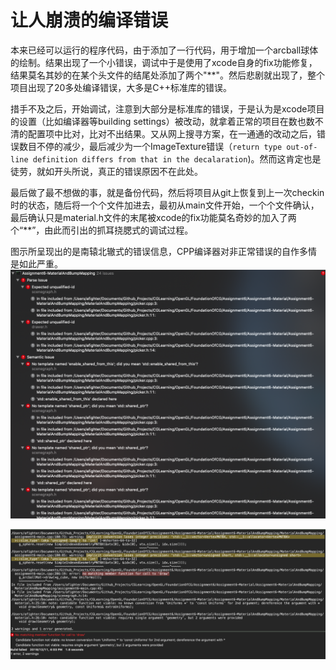 # 让人崩溃的编译错误

本来已经可以运行的程序代码，由于添加了一行代码，用于增加一个arcball球体的绘制。结果出现了一个小错误，调试中于是使用了xcode自身的fix功能修复，结果莫名其妙的在某个头文件的结尾处添加了两个"\*\*"。然后悲剧就出现了，整个项目出现了20多处编译错误，大多是C++标准库的错误。

措手不及之后，开始调试，注意到大部分是标准库的错误，于是认为是xcode项目的设置（比如编译器等building settings）被改动，就拿着正常的项目在数也数不清的配置项中比对，比对不出结果。又从网上搜寻方案，在一通通的改动之后，错误数目不停的减少，最后减少为一个ImageTexture错误（`return type out-of-line definition differs from that in the decalaration`)。然而这肯定也是徒劳，就如开头所说，真正的错误原因不在此处。

最后做了最不想做的事，就是备份代码，然后将项目从git上恢复到上一次checkin时的状态，随后将一个个文件加进去，最初从main文件开始，一个个文件确认，最后确认只是material.h文件的末尾被xcode的fix功能莫名奇妙的加入了两个“\*\*”，由此而引出的抓耳挠腮式的调试过程。

图示所呈现出的是南辕北辙式的错误信息，CPP编译器对非正常错误的自作多情是如此严重。
![Screen Shot 2019-12-11 at 4.15.30 P](media/Screen%20Shot%202019-12-11%20at%204.15.30%20PM.png)

![Screen Shot 2019-12-11 at 4.14.45 P](media/Screen%20Shot%202019-12-11%20at%204.14.45%20PM.png)

